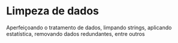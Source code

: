 
# Limpeza de dados

Aperfeiçoando o tratamento de dados, limpando strings, aplicando estatística, removando dados redundantes, entre outros
